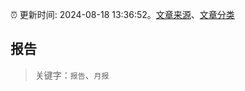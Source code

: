 :alarm_clock: 更新时间: 2024-08-18 13:36:52。[文章来源](/README.md)、[文章分类](/TAGS.md)

## 报告


> 关键字：`报告`、`月报`



